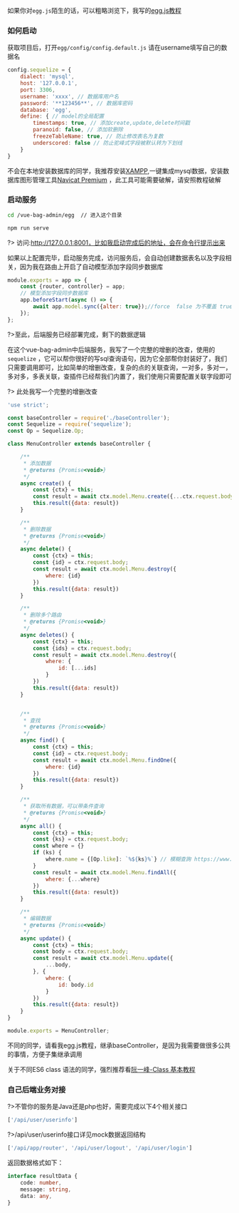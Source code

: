 如果你对`egg.js`陌生的话，可以粗略浏览下，我写的[egg.js教程](https://hangjob.github.io/docs/#/egg/)

### 如何启动

获取项目后，打开`egg/config/config.default.js`
请在username填写自己的数据名

```js
config.sequelize = {
    dialect: 'mysql',
    host: '127.0.0.1',
    port: 3306,
    username: 'xxxx', // 数据库用户名
    password: '**123456**', // 数据库密码
    database: 'egg',
    define: { // model的全局配置
        timestamps: true, // 添加create,update,delete时间戳
        paranoid: false, // 添加软删除
        freezeTableName: true, // 防止修改表名为复数
        underscored: false // 防止驼峰式字段被默认转为下划线
    }
}
```

不会在本地安装数据库的同学，我推荐安装[XAMPP](https://www.apachefriends.org/zh_tw/index.html),一键集成mysql数据，安装数据库图形管理工具[Navicat
Premium](https://www.bonnenuit.top/index.php/archives/49/)
，此工具可能需要破解，请安照教程破解

### 启动服务

```bash
cd /vue-bag-admin/egg  // 进入这个目录
```

```bash
npm run serve
```

?> 访问:http://127.0.0.1:8001，比如我启动完成后的地址，会在命令行提示出来

如果以上配置完毕，启动服务完成，访问服务后，会自动创建数据表名以及字段相关，因为我在路由上开启了自动模型添加字段同步数据库

```js
module.exports = app => {
    const {router, controller} = app;
    // 模型添加字段同步数据库
    app.beforeStart(async () => {
        await app.model.sync({alter: true});//force  false 为不覆盖 true会删除再创建; alter true可以 添加或删除字段;
    });
};
```

?>至此，后端服务已经部署完成，剩下的数据逻辑

在这个vue-bag-admin中后端服务，我写了一个完整的增删的改查，使用的`sequelize`
，它可以帮你很好的写sql查询语句，因为它全部帮你封装好了，我们只需要调用即可，比如简单的增删改查，复杂的点的关联查询，一对多，多对一，多对多，多表关联，查插件已经帮我们内置了，我们使用只需要配置关联字段即可

?> 此处我写一个完整的增删改查

```js
'use strict';

const baseController = require('./baseController');
const Sequelize = require('sequelize');
const Op = Sequelize.Op;

class MenuController extends baseController {

    /**
     * 添加数据
     * @returns {Promise<void>}
     */
    async create() {
        const {ctx} = this;
        const result = await ctx.model.Menu.create({...ctx.request.body})
        this.result({data: result})
    }

    /**
     * 删除数据
     * @returns {Promise<void>}
     */
    async delete() {
        const {ctx} = this;
        const {id} = ctx.request.body;
        const result = await ctx.model.Menu.destroy({
            where: {id}
        })
        this.result({data: result})
    }

    /**
     * 删除多个路由
     * @returns {Promise<void>}
     */
    async deletes() {
        const {ctx} = this;
        const {ids} = ctx.request.body;
        const result = await ctx.model.Menu.destroy({
            where: {
                id: [...ids]
            }
        })
        this.result({data: result})
    }


    /**
     * 查找
     * @returns {Promise<void>}
     */
    async find() {
        const {ctx} = this;
        const {id} = ctx.request.body;
        const result = await ctx.model.Menu.findOne({
            where: {id}
        })
        this.result({data: result})
    }

    /**
     * 获取所有数据，可以带条件查询
     * @returns {Promise<void>}
     */
    async all() {
        const {ctx} = this;
        const {ks} = ctx.request.body;
        const where = {}
        if (ks) {
            where.name = {[Op.like]: `%${ks}%`} // 模糊查詢 https://www.sequelize.com.cn/core-concepts/model-querying-basics
        }
        const result = await ctx.model.Menu.findAll({
            where: {...where}
        })
        this.result({data: result})
    }

    /**
     * 编辑数据
     * @returns {Promise<void>}
     */
    async update() {
        const {ctx} = this;
        const body = ctx.request.body;
        const result = await ctx.model.Menu.update({
            ...body,
        }, {
            where: {
                id: body.id
            }
        })
        this.result({data: result})
    }
}

module.exports = MenuController;
```

不同的同学，请看我egg.js教程，继承baseController，是因为我需要做很多公共的事情，方便子集继承调用

关于不同ES6 class 语法的同学，强烈推荐看[阮一峰-Class 基本教程](https://es6.ruanyifeng.com/#docs/class)

### 自己后端业务对接

?>不管你的服务是Java还是php也好，需要完成以下4个相关接口

```javascript
['/api/user/userinfo'] 
```

?>/api/user/userinfo接口详见mock数据返回结构

```javascript
['/api/app/router', '/api/user/logout', '/api/user/login']
```

返回数据格式如下：

```typescript
interface resultData {
    code: number,
    message: string,
    data: any,
}
```
